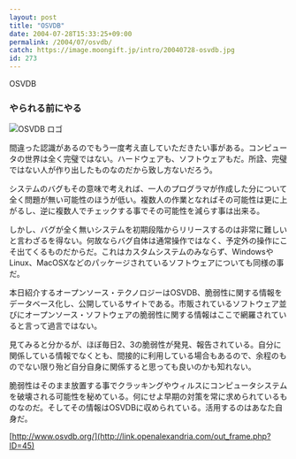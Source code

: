 ```yaml
---
layout: post
title: "OSVDB"
date: 2004-07-28T15:33:25+09:00
permalink: /2004/07/osvdb/
catch: https://image.moongift.jp/intro/20040728-osvdb.jpg
id: 273
---
```

OSVDB  
<!--more-->

### やられる前にやる
  

![OSVDB ロゴ](https://image.moongift.jp/intro/20040728-osvdb.jpg "OSVDB ロゴ")

  

間違った認識があるのでもう一度考え直していただきたい事がある。コンピュータの世界は全く完璧ではない。ハードウェアも、ソフトウェアもだ。所詮、完璧ではない人が作り出したものなのだから致し方ないだろう。

  

システムのバグもその意味で考えれば、一人のプログラマが作成した分について全く問題が無い可能性のほうが低い。複数人の作業となればその可能性は更に上がるし、逆に複数人でチェックする事でその可能性を減らす事は出来る。

  

しかし、バグが全く無いシステムを初期段階からリリースするのは非常に難しいと言わざるを得ない。何故ならバグ自体は通常操作ではなく、予定外の操作にこそ出てくるものだからだ。これはカスタムシステムのみならず、WindowsやLinux、MacOSXなどのパッケージされているソフトウェアについても同様の事だ。

  

本日紹介するオープンソース・テクノロジーはOSVDB、脆弱性に関する情報をデータベース化し、公開しているサイトである。市販されているソフトウェア並びにオープンソース・ソフトウェアの脆弱性に関する情報はここで網羅されていると言って過言ではない。

  

見てみると分かるが、ほぼ毎日2、3の脆弱性が発見、報告されている。自分に関係している情報でなくとも、間接的に利用している場合もあるので、余程のものでない限り殆ど自分自身に関係すると思っても良いのかも知れない。

  

脆弱性はそのまま放置する事でクラッキングやウィルスにコンピュータシステムを破壊される可能性を秘めている。何にせよ早期の対策を常に求められているものなのだ。そしてその情報はOSVDBに収められている。活用するのはあなた自身だ。

  

[http://www.osvdb.org/](http://link.openalexandria.com/out_frame.php?ID=45)

